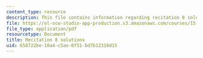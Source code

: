 ```yaml
---
content_type: resource
description: This file contains information regarding recitation 8 solutions.
file: https://ol-ocw-studio-app-production.s3.amazonaws.com/courses/15-053-optimization-methods-in-management-science-spring-2013/658722be10a4c5ae0f51bd7b12316d15_MIT15_053S13_rec08sol.pdf
file_type: application/pdf
resourcetype: Document
title: Recitation 8 solutions
uid: 658722be-10a4-c5ae-0f51-bd7b12316d15
---
```

